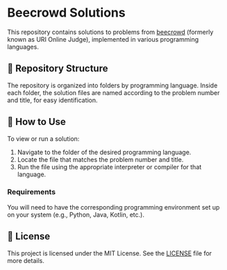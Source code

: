 # Beecrowd Solutions

This repository contains solutions to problems from [beecrowd](https://www.beecrowd.com) (formerly known as URI Online Judge), implemented in various programming languages.

## 📁 Repository Structure

The repository is organized into folders by programming language. Inside each folder, the solution files are named according to the problem number and title, for easy identification.

## 🚀 How to Use

To view or run a solution:

1. Navigate to the folder of the desired programming language.
2. Locate the file that matches the problem number and title.
3. Run the file using the appropriate interpreter or compiler for that language.

### Requirements

You will need to have the corresponding programming environment set up on your system (e.g., Python, Java, Kotlin, etc.).

## 📄 License

This project is licensed under the MIT License. See the [LICENSE](LICENSE) file for more details.
